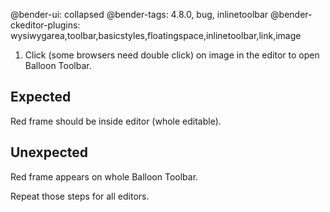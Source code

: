@bender-ui: collapsed
@bender-tags: 4.8.0, bug, inlinetoolbar
@bender-ckeditor-plugins: wysiwygarea,toolbar,basicstyles,floatingspace,inlinetoolbar,link,image

1. Click (some browsers need double click) on image in the editor to open Balloon Toolbar.

## Expected

Red frame should be inside editor (whole editable).

## Unexpected

Red frame appears on whole Balloon Toolbar.

Repeat those steps for all editors.